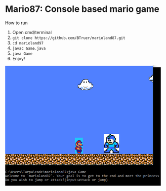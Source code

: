 # Mario87: Console based mario game

How to run

 1. Open cmd/terminal
 2. `git clone https://github.com/BTruer/marioland87.git`
 3. `cd marioland97`
 4. `javac Game.java`
 5. `java Game`
 6. Enjoy!

![Screenshot](/Screenshot1.PNG?raw=true "Screenshot")
